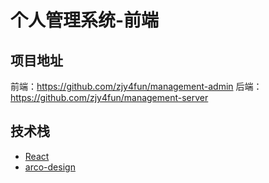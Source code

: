 # 个人管理系统-前端

## 项目地址

前端：https://github.com/zjy4fun/management-admin
后端：https://github.com/zjy4fun/management-server

## 技术栈

- [React](https://reactjs.org/)
- [arco-design](https://github.com/arco-design/arco-design)
